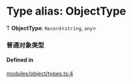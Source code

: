 # Type alias: ObjectType

Ƭ **ObjectType**: `Record`<`string`, `any`\>

### 普通对象类型

#### Defined in

[modules/object/types.ts:4](https://github.com/loclink/tianjie/blob/52d7010/src/modules/object/types.ts#L4)

